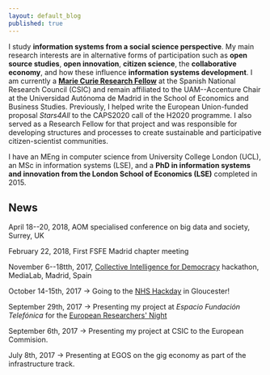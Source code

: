 ```yaml
---
layout: default_blog
published: true
---
```


I study **information systems from a social science perspective**. My main research interests are in alternative forms of participation such as **open source studies**, **open innovation**, **citizen science**, the **collaborative economy**, and how these influence **information systems development**. I am currently a [**Marie Curie Research Fellow**](http://cchs.csic.es/en/user/4030) at the Spanish National Research Council (CSIC) and remain affiliated to the UAM--Accenture Chair at the Universidad Autónoma de Madrid in the School of Economics and Business Studies. Previously, I helped write the European Union-funded proposal _Stars4All_ to the CAPS2020 call of the H2020 programme. I also served as a Research Fellow for that project and was responsible for developing structures and processes to create sustainable and participative citizen-scientist communities.

I have an MEng in computer science from University College London (UCL), an MSc in information systems (LSE), and a **PhD in information systems and innovation from the London School of Economics (LSE)** completed in 2015.

## News

April 18--20, 2018, AOM specialised conference on big data and society, Surrey, UK

February 22, 2018, First FSFE Madrid chapter meeting

November 6--18tth, 2017, [Collective Intelligence for Democracy](http://medialab-prado.es/article/collective-intelligence-for-democracy-2017-call-for-collaborators?lang=en) hackathon, MediaLab, Madrid, Spain

October 14-15th, 2017 &rarr; Going to the [NHS Hackday](http://www.nhshackday.com) in Gloucester!

September 29th, 2017 &rarr; Presenting my project at *Espacio Fundación Telefónica* for the [European Researchers' Night](http://ec.europa.eu/research/mariecurieactions/about/european-researchers-night_en)

September 6th, 2017 &rarr; Presenting my project at CSIC to the European Commision.

July 8th, 2017 &rarr; Presenting at EGOS on the gig economy as part of the infrastructure track.

